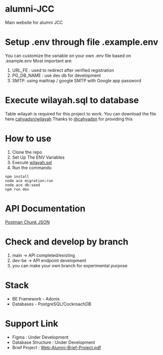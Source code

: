 # alumni-JCC
Main website for alumni JCC

# Setup .env through file .example.env
You can customize the variable on your own .env file based on .example.env
Most important are: 
1. URL_FE : used to redirect after verified registration
2. PG_DB_NAME : use dev db for development
3. SMTP: using mailtrap / google SMTP with Google app password

# Execute wilayah.sql to database
Table wilayah is required for this project to work.
You can download the file here [cahyadsn/wilayah](https://github.com/cahyadsn/wilayah/blob/master/db/wilayah.sql)
Thanks to [@cahyadsn](https://github.com/cahyadsn) for providing this

# How to use
1. Clone the repo
2. Set Up The ENV Variables
3. Execute [wilayah.sql](https://github.com/cahyadsn/wilayah/blob/master/db/wilayah.sql)
4. Run the commands:
```
npm install
node ace migration:run
node ace db:seed
npm run dev
```


# API Documentation
[Postman Chunk JSON](https://api.postman.com/collections/10819275-af77b35a-e952-4022-affe-1f79bc04c761?access_key=PMAT-01GWVEG9SKW6C71P51M8M48WZY)

# Check and develop by branch
1. main -> API completed/existing
2. dev-be -> API endpoint development
3. you can make your own branch for experimental purpose

# Stack
- BE Framework - Adonis
- Databases - PostgreSQL/CockroachDB

# Support Link
- Figma : Under Development
- Database Structure : Under Development
- Brief Project : [Web-Alumni-Brief-Project.pdf](https://drive.google.com/file/d/1qMKNTlt5f4aaMQgOg3RVHPKr1p4-pdlZ/view?usp=sharing)
